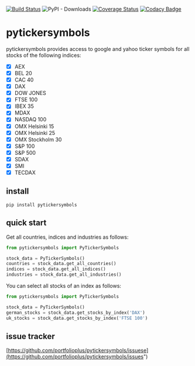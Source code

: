 [![Build Status](https://travis-ci.org/portfolioplus/pytickersymbols.svg?branch=master)](https://travis-ci.org/portfolioplus/pytickersymbols)
![PyPI - Downloads](https://img.shields.io/pypi/dm/pytickersymbols?style=plastic)
[![Coverage Status](https://coveralls.io/repos/github/portfolioplus/pytickersymbols/badge.svg?branch=master)](https://coveralls.io/github/portfolioplus/pytickersymbols?branch=master)
[![Codacy Badge](https://api.codacy.com/project/badge/Grade/3a4c80c87cd041129cae251d6acb39c7)](https://www.codacy.com/app/SlashGordon/pytickersymbols?utm_source=github.com&amp;utm_medium=referral&amp;utm_content=portfolioplus/pytickersymbols&amp;utm_campaign=Badge_Grade)

# pytickersymbols

pytickersymbols provides access to google and yahoo ticker symbols for all stocks of the following indices:

- [x] AEX
- [x] BEL 20
- [x] CAC 40
- [x] DAX
- [x] DOW JONES
- [x] FTSE 100
- [x] IBEX 35
- [x] MDAX
- [x] NASDAQ 100
- [x] OMX Helsinki 15
- [x] OMX Helsinki 25
- [x] OMX Stockholm 30
- [x] S&P 100
- [x] S&P 500
- [x] SDAX
- [x] SMI
- [x] TECDAX

## install

```shell
pip install pytickersymbols
```

## quick start

Get all countries, indices and industries as follows:

```python
from pytickersymbols import PyTickerSymbols

stock_data = PyTickerSymbols()
countries = stock_data.get_all_countries()
indices = stock_data.get_all_indices()
industries = stock_data.get_all_industries()
```

You can select all stocks of an index as follows:

```python
from pytickersymbols import PyTickerSymbols

stock_data = PyTickerSymbols()
german_stocks = stock_data.get_stocks_by_index('DAX')
uk_stocks = stock_data.get_stocks_by_index('FTSE 100')

```

## issue tracker

[https://github.com/portfolioplus/pytickersymbols/issuese](https://github.com/portfolioplus/pytickersymbols/issues")
